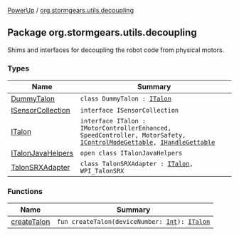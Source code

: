 [PowerUp](../index.md) / [org.stormgears.utils.decoupling](./index.md)

## Package org.stormgears.utils.decoupling

Shims and interfaces for decoupling the robot code from physical motors.

### Types

| Name | Summary |
|---|---|
| [DummyTalon](-dummy-talon/index.md) | `class DummyTalon : `[`ITalon`](-i-talon/index.md) |
| [ISensorCollection](-i-sensor-collection/index.md) | `interface ISensorCollection` |
| [ITalon](-i-talon/index.md) | `interface ITalon : IMotorControllerEnhanced, SpeedController, MotorSafety, `[`IControlModeGettable`](-i-talon-java-helpers/__-d-o_-n-o-t_-u-s-e_-o-r_-y-o-u_-w-i-l-l_-b-e_-f-i-r-e-d/-i-control-mode-gettable/index.md)`, `[`IHandleGettable`](-i-talon-java-helpers/__-d-o_-n-o-t_-u-s-e_-o-r_-y-o-u_-w-i-l-l_-b-e_-f-i-r-e-d/-i-handle-gettable/index.md) |
| [ITalonJavaHelpers](-i-talon-java-helpers/index.md) | `open class ITalonJavaHelpers` |
| [TalonSRXAdapter](-talon-s-r-x-adapter/index.md) | `class TalonSRXAdapter : `[`ITalon`](-i-talon/index.md)`, WPI_TalonSRX` |

### Functions

| Name | Summary |
|---|---|
| [createTalon](create-talon.md) | `fun createTalon(deviceNumber: `[`Int`](https://kotlinlang.org/api/latest/jvm/stdlib/kotlin/-int/index.html)`): `[`ITalon`](-i-talon/index.md) |
